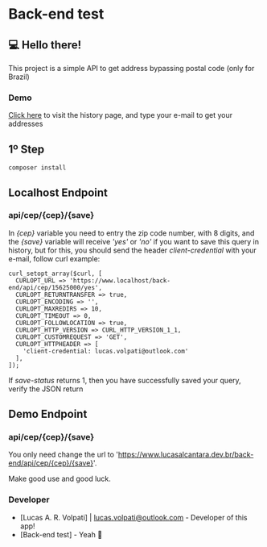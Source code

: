 # Back-end test

## 💻 Hello there!

This project is a simple API to get address bypassing postal code (only for Brazil)

### Demo
<a href='https://lucasalcantara.dev.br/back-end/'>Click here</a> to visit the history page, and type your e-mail to get your addresses

## 1º Step
```
composer install
```

## Localhost Endpoint
### api/cep/{cep}/{save}
In *{cep}* variable you need to entry the zip code number, with 8 digits, and the *{save}* variable will receive *'yes'* or *'no'* if you want to save this query in history, but for this, you should send the header *client-credential* with your e-mail, follow curl example:

```
curl_setopt_array($curl, [
  CURLOPT_URL => 'https://www.localhost/back-end/api/cep/15625000/yes',
  CURLOPT_RETURNTRANSFER => true,
  CURLOPT_ENCODING => '',
  CURLOPT_MAXREDIRS => 10,
  CURLOPT_TIMEOUT => 0,
  CURLOPT_FOLLOWLOCATION => true,
  CURLOPT_HTTP_VERSION => CURL_HTTP_VERSION_1_1,
  CURLOPT_CUSTOMREQUEST => 'GET',
  CURLOPT_HTTPHEADER => [
    'client-credential: lucas.volpati@outlook.com'
  ],
]);
```

If *save-status* returns 1, then you have successfully saved your query, verify the JSON return

## Demo Endpoint
### api/cep/{cep}/{save}
You only need change the url to 'https://www.lucasalcantara.dev.br/back-end/api/cep/{cep}/{save}'.

Make good use and good luck.
### Developer
* [Lucas A. R. Volpati] | <lucas.volpati@outlook.com> - Developer of this app!
* [Back-end test] - Yeah 🤘